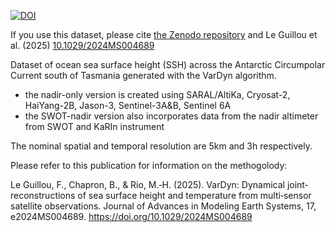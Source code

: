[![DOI](https://zenodo.org/badge/DOI/10.5281/zenodo.16683835.svg)](https://doi.org/10.5281/zenodo.16683835)

If you use this dataset, please cite [the Zenodo repository](https://doi.org/10.5281/zenodo.16683835) and Le Guillou et al. (2025) [10.1029/2024MS004689](10.1029/2024MS004689)

Dataset of ocean sea surface height (SSH) across the Antarctic Circumpolar Current south of Tasmania generated with the VarDyn algorithm.
- the nadir-only version is created using SARAL/AltiKa, Cryosat-2, HaiYang-2B, Jason-3, Sentinel-3A&B, Sentinel 6A
- the SWOT-nadir version also incorporates data from the nadir altimeter from SWOT and KaRIn instrument

The nominal spatial and temporal resolution are 5km and 3h respectively.

Please refer to this publication for information on the methogolody: 

Le Guillou, F., Chapron, B., & Rio, M.‐H. (2025). VarDyn: Dynamical joint‐reconstructions of sea surface height and temperature from multi‐sensor satellite observations. Journal of Advances in Modeling Earth Systems, 17, e2024MS004689. https://doi.org/10.1029/2024MS004689

